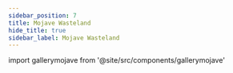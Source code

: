 ```yaml
---
sidebar_position: 7
title: Mojave Wasteland
hide_title: true
sidebar_label: Mojave Wasteland
---
```

import gallerymojave from '@site/src/components/gallerymojave'

<gallerymojave />
